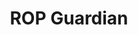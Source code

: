 ---
hackday: "08-leeds"
title: "ROP Guardian"
summary: "Retinopathy of prematurity is a potentially blinding condition that affects premature babies. Screening involves examination by an ophthalmologist. These infants should be seen according to a tight screening protocol.
Missing referral and screening can have sight threatening implications for the baby and major medico legal cost for the Hospital- NHS.
We are presenting a referral management tool for Retinopathy of prematurity alerts that will extract information via LH7 protocols and allow management of that information to a dedicated web portal."
team:
  - "Dr Daniel Donnelly"
  - "Mr Anastassios Kostakis"
  - "Dr Neelam Dugar"
links:
  website: http://ophth.bliss-systems.co.uk
---